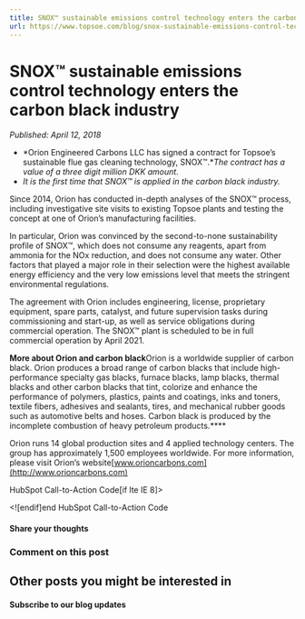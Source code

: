 ```yaml
---
title: SNOX™ sustainable emissions control technology enters the carbon black industry
url: https://www.topsoe.com/blog/snox-sustainable-emissions-control-technology-enters-the-carbon-black-industry#main-content
---
```


# SNOX™ sustainable emissions control technology enters the carbon black industry

*Published: April 12, 2018*

- *Orion Engineered Carbons LLC has signed a contract for Topsoe’s sustainable flue gas cleaning technology, SNOX™.**The contract has a value of a three digit million DKK amount.*
- *It is the first time that SNOX™ is applied in the carbon black industry.*

Since 2014, Orion has conducted in-depth analyses of the SNOX™ process, including investigative site visits to existing Topsoe plants and testing the concept at one of Orion’s manufacturing facilities.

In particular, Orion was convinced by the second-to-none sustainability profile of SNOX™, which does not consume any reagents, apart from ammonia for the NOx reduction, and does not consume any water. Other factors that played a major role in their selection were the highest available energy efficiency and the very low emissions level that meets the stringent environmental regulations.

The agreement with Orion includes engineering, license, proprietary equipment, spare parts, catalyst, and future supervision tasks during commissioning and start-up, as well as service obligations during commercial operation. The SNOX™ plant is scheduled to be in full commercial operation by April 2021.

**More about Orion and carbon black**Orion is a worldwide supplier of carbon black. Orion produces a broad range of carbon blacks that include high-performance specialty gas blacks, furnace blacks, lamp blacks, thermal blacks and other carbon blacks that tint, colorize and enhance the performance of polymers, plastics, paints and coatings, inks and toners, textile fibers, adhesives and sealants, tires, and mechanical rubber goods such as automotive belts and hoses. Carbon black is produced by the incomplete combustion of heavy petroleum products.****

Orion runs 14 global production sites and 4 applied technology centers. The group has approximately 1,500 employees worldwide. For more information, please visit Orion’s website[www.orioncarbons.com](http://www.orioncarbons.com)

HubSpot Call-to-Action Code[if lte IE 8]><div id="hs-cta-ie-element"></div><![endif][](https://cta-redirect.hubspot.com/cta/redirect/2115834/2a743b6e-c310-4e02-8405-c45e807d71df)end HubSpot Call-to-Action Code

#### Share your thoughts

### Comment on this post

## Other posts you might be interested in

#### Subscribe to our blog updates